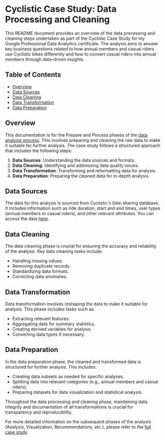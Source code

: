 # Cyclistic Case Study: Data Processing and Cleaning

This README document provides an overview of the data processing and cleaning steps undertaken as part of the Cyclistic Case Study for my Google Professional Data Analytics certificate. The analysis aims to answer key business questions related to how annual members and casual riders use Cyclistic bikes differently and how to convert casual riders into annual members through data-driven insights.

## Table of Contents

- [Overview](#overview)
- [Data Sources](#data-sources)
- [Data Cleaning](#data-cleaning)
- [Data Transformation](#data-transformation)
- [Data Preparation](#data-preparation)

## Overview

This documentation is for the Prepare and Process phases of the [data analysis process](https://www.linkedin.com/pulse/six-data-analysis-phases-gert-l%C3%B5hmus/). This involves preparing and cleaning the raw data to make it suitable for further analysis. The case study follows a structured approach that includes the following steps:

1. **Data Sources**: Understanding the data sources and formats.
2. **Data Cleaning**: Identifying and addressing data quality issues.
3. **Data Transformation**: Transforming and reformatting data for analysis.
4. **Data Preparation**: Preparing the cleaned data for in-depth analysis.

## Data Sources

The data for this analysis is sourced from Cyclistic's bike-sharing database. It includes information such as ride duration, start and end times, user types (annual members or casual riders), and other relevant attributes. You can access the data [here](https://divvy-tripdata.s3.amazonaws.com/index.html).

## Data Cleaning

The data cleaning phase is crucial for ensuring the accuracy and reliability of the analysis. Key data cleaning tasks include:

- Handling missing values.
- Removing duplicate records.
- Standardizing data formats.
- Correcting data anomalies.
  
## Data Transformation

Data transformation involves reshaping the data to make it suitable for analysis. This phase includes tasks such as:

- Extracting relevant features.
- Aggregating data for summary statistics.
- Creating derived variables for analysis.
- Converting data types if necessary.

## Data Preparation

In the data preparation phase, the cleaned and transformed data is structured for further analysis. This includes:

- Creating data subsets as needed for specific analyses.
- Splitting data into relevant categories (e.g., annual members and casual riders).
- Preparing datasets for data visualization and statistical analysis.

Throughout the data processing and cleaning phase, maintaining data integrity and documentation of all transformations is crucial for transparency and reproducibility.

For more detailed information on the subsequent phases of the analysis (Analysis, Visualization, Recommendations, etc.), please refer to the [full case study](https://docs.google.com/presentation/d/1XoTD_Y4Lz1M9pKxxiJEaePUnxANE6NitWvnH_N07Sds/edit?usp=sharing).
